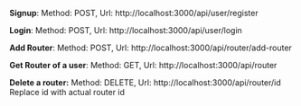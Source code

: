 **Signup**:
Method: POST,
Url:  http://localhost:3000/api/user/register

**Login**:
Method: POST,
Url:  http://localhost:3000/api/user/login

**Add Router**:
Method: POST,
Url: http://localhost:3000/api/router/add-router

**Get Router of a user**:
Method: GET,
Url: http://localhost:3000/api/router

**Delete a router:**
Method: DELETE,
Url: http://localhost:3000/api/router/id    
Replace id with actual router id

